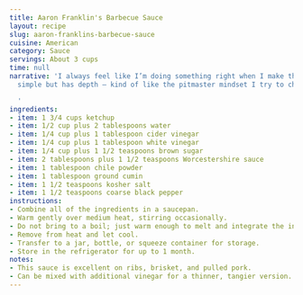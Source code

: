 ```yaml
---
title: Aaron Franklin's Barbecue Sauce
layout: recipe
slug: aaron-franklins-barbecue-sauce
cuisine: American
category: Sauce
servings: About 3 cups
time: null
narrative: 'I always feel like I’m doing something right when I make this sauce. It’s
  simple but has depth — kind of like the pitmaster mindset I try to channel.

  '
ingredients:
- item: 1 3/4 cups ketchup
- item: 1/2 cup plus 2 tablespoons water
- item: 1/4 cup plus 1 tablespoon cider vinegar
- item: 1/4 cup plus 1 tablespoon white vinegar
- item: 1/4 cup plus 1 1/2 teaspoons brown sugar
- item: 2 tablespoons plus 1 1/2 teaspoons Worcestershire sauce
- item: 1 tablespoon chile powder
- item: 1 tablespoon ground cumin
- item: 1 1/2 teaspoons kosher salt
- item: 1 1/2 teaspoons coarse black pepper
instructions:
- Combine all of the ingredients in a saucepan.
- Warm gently over medium heat, stirring occasionally.
- Do not bring to a boil; just warm enough to melt and integrate the ingredients.
- Remove from heat and let cool.
- Transfer to a jar, bottle, or squeeze container for storage.
- Store in the refrigerator for up to 1 month.
notes:
- This sauce is excellent on ribs, brisket, and pulled pork.
- Can be mixed with additional vinegar for a thinner, tangier version.
---
```

